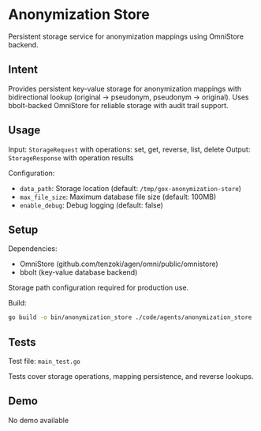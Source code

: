 # Anonymization Store

Persistent storage service for anonymization mappings using OmniStore backend.

## Intent

Provides persistent key-value storage for anonymization mappings with bidirectional lookup (original → pseudonym, pseudonym → original). Uses bbolt-backed OmniStore for reliable storage with audit trail support.

## Usage

Input: `StorageRequest` with operations: set, get, reverse, list, delete
Output: `StorageResponse` with operation results

Configuration:
- `data_path`: Storage location (default: `/tmp/gox-anonymization-store`)
- `max_file_size`: Maximum database file size (default: 100MB)
- `enable_debug`: Debug logging (default: false)

## Setup

Dependencies:
- OmniStore (github.com/tenzoki/agen/omni/public/omnistore)
- bbolt (key-value database backend)

Storage path configuration required for production use.

Build:
```bash
go build -o bin/anonymization_store ./code/agents/anonymization_store
```

## Tests

Test file: `main_test.go`

Tests cover storage operations, mapping persistence, and reverse lookups.

## Demo

No demo available
